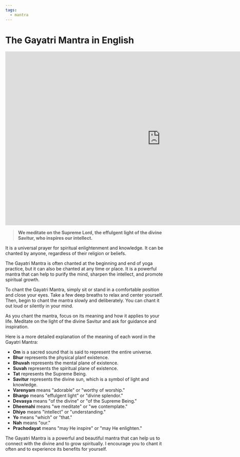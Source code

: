 ```yaml
---
tags:
  - mantra 
---
```

# The Gayatri Mantra in English

<iframe width="966" height="543" src="https://www.youtube.com/embed/29-A4Yaz07c" title="Gayatri Mantra Japam | 32 times | As per Krishna Yajur Veda | Sri K. Suresh" frameborder="0" allow="accelerometer; autoplay; clipboard-write; encrypted-media; gyroscope; picture-in-picture; web-share" allowfullscreen></iframe>

> **We meditate on the Supreme Lord, the effulgent light of the divine Savitur, who inspires our intellect.**

It is a universal prayer for spiritual enlightenment and knowledge. It can be chanted by anyone, regardless of their religion or beliefs.

The Gayatri Mantra is often chanted at the beginning and end of yoga practice, but it can also be chanted at any time or place. It is a powerful mantra that can help to purify the mind, sharpen the intellect, and promote spiritual growth.

To chant the Gayatri Mantra, simply sit or stand in a comfortable position and close your eyes. Take a few deep breaths to relax and center yourself. Then, begin to chant the mantra slowly and deliberately. You can chant it out loud or silently in your mind.

As you chant the mantra, focus on its meaning and how it applies to your life. Meditate on the light of the divine Savitur and ask for guidance and inspiration.

Here is a more detailed explanation of the meaning of each word in the Gayatri Mantra:

* **Om** is a sacred sound that is said to represent the entire universe.
* **Bhur** represents the physical planf existence.
* **Bhuvah** represents the mental plane of existence.
* **Suvah** represents the spiritual plane of existence.
* **Tat** represents the Supreme Being.
* **Savitur** represents the divine sun, which is a symbol of light and knowledge.
* **Varenyam** means "adorable" or "worthy of worship."
* **Bhargo** means "effulgent light" or "divine splendor."
* **Devasya** means "of the divine" or "of the Supreme Being."
* **Dheemahi** means "we meditate" or "we contemplate."
* **Dhiyo** means "intellect" or "understanding."
* **Yo** means "which" or "that."
* **Nah** means "our."
* **Prachodayat** means "may He inspire" or "may He enlighten."

The Gayatri Mantra is a powerful and beautiful mantra that can help us to connect with the divine and to grow spiritually. I encourage you to chant it often and to experience its benefits for yourself.
